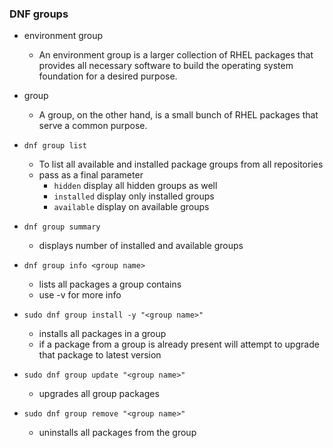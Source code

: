 ### DNF groups

* environment group
    * An environment group is a larger collection of RHEL packages that provides all necessary software to build the operating system foundation for a desired purpose. 

* group
    * A group, on the other hand, is a small bunch of RHEL packages that serve a common purpose.
    

* `dnf group list`
    * To list all available and installed package groups from all repositories
    * pass as a final parameter
        * `hidden` display all hidden groups as well
        * `installed` display only installed groups
        * `available` display on available groups 

* `dnf group summary`
    * displays number of installed and available groups


* `dnf group info <group name>`
    * lists all packages a group contains
    * use -v for more info

* `sudo dnf group install -y "<group name>"`
    * installs all packages in a group
    * if a package from a group is already present will attempt to upgrade that package to latest version
    
* `sudo dnf group update "<group name>"`
    * upgrades all group packages

* `sudo dnf group remove "<group name>"`
    * uninstalls all packages from the group


